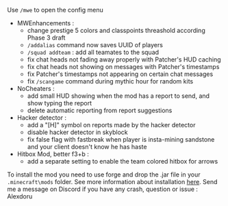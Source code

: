 Use `/mwe` to open the config menu

- MWEnhancements :
  - change prestige 5 colors and classpoints threashold according Phase 3 draft
  - `/addalias` command now saves UUID of players
  - `/squad addteam` : add all teamates to the squad
  - fix chat heads not fading away properly with Patcher's HUD caching
  - fix chat heads not showing on messages with Patcher's timestamps
  - fix Patcher's timestamps not appearing on certain chat messages
  - fix `/scangame` command during mythic hour for random kits
- NoCheaters :
  - add small HUD showing when the mod has a report to send, and show typing the report
  - delete automatic reporting from report suggestions
- Hacker detector :
  - add a "[H]" symbol on reports made by the hacker detector
  - disable hacker detector in skyblock
  - fix false flag with fastbreak when player is insta-mining sandstone and your client doesn't know he has haste
- Hitbox Mod, better f3+b :
  - add a separate setting to enable the team colored hitbox for arrows

To install the mod you need to use forge and drop the .jar file in your `.minecraft\mods` folder.
See more information about installation [here](https://github.com/Alexdoru/MegaWallsEnhancements#installation).
Send me a message on Discord if you have any crash, question or issue : Alexdoru